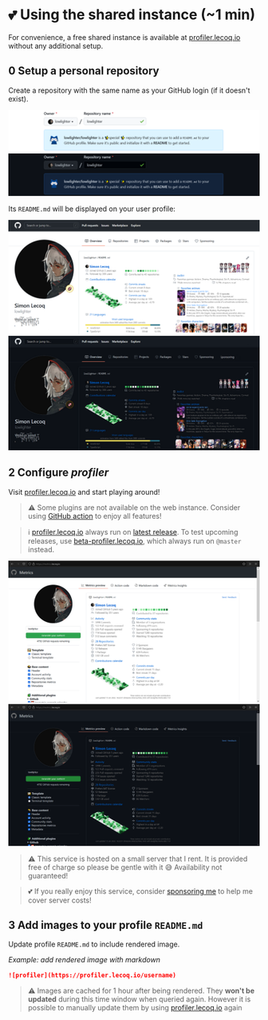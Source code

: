 # 💕 Using the shared instance (~1 min)

For convenience, a free shared instance is available at [profiler.lecoq.io](https://profiler.lecoq.io) without any additional setup.

## 0️ Setup a personal repository

Create a repository with the same name as your GitHub login (if it doesn't exist).

![Setup personal repository](/.github/readme/imgs/setup_personal_repository.light.png#gh-light-mode-only)
![Setup personal repository](/.github/readme/imgs/setup_personal_repository.dark.png#gh-dark-mode-only)

Its `README.md` will be displayed on your user profile:

![GitHub Profile Example](/.github/readme/imgs/example_github_profile.light.png#gh-light-mode-only)
![GitHub Profile Example](/.github/readme/imgs/example_github_profile.dark.png#gh-dark-mode-only)

## 2️ Configure _profiler_

Visit [profiler.lecoq.io](https://profiler.lecoq.io) and start playing around!

> ⚠️ Some plugins are not available on the web instance. Consider using [GitHub action](https://github.com/marketplace/actions/profiler-embed) to enjoy all features!

> ℹ️ [profiler.lecoq.io](https://profiler.lecoq.io) always run on [latest release](https://github.com/lowlighter/profiler/releases/latest). To test upcoming releases, use [beta-profiler.lecoq.io](https://beta-profiler.lecoq.io), which always run on `@master` instead.

![profiler.lecoq.io](/.github/readme/imgs/setup_shared.light.png#gh-light-mode-only)
![profiler.lecoq.io](/.github/readme/imgs/setup_shared.dark.png#gh-dark-mode-only)

> ⚠️ This service is hosted on a small server that I rent. It is provided free of charge so please be gentle with it 😅 Availability not guaranteed!

> 💕 If you really enjoy this service, consider [sponsoring me](https://github.com/sponsors/lowlighter) to help me cover server costs!

## 3️ Add images to your profile `README.md`

Update profile `README.md` to include rendered image.

_Example: add rendered image with markdown_

```markdown
![profiler](https://profiler.lecoq.io/username)
```

> ⚠️ Images are cached for 1 hour after being rendered. They **won't be updated** during this time window when queried again. However it is possible to manually update them by using [profiler.lecoq.io](https://profiler.lecoq.io) again
